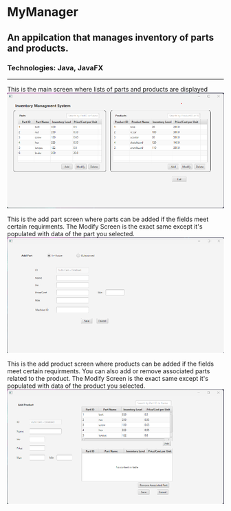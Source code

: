# MyManager
## An appilcation that manages inventory of parts and products.

### Technologies: Java, JavaFX
---

This is the main screen where lists of parts and products are displayed 
![main screen image](./images/IMS-Main.png)

This is the add part screen where parts can be added if the fields meet certain requirments. The Modify Screen is the exact same except it's populated with data of the part you selected.
![add part screen image](./images/IMS-AddPart.png)

This is the add product screen where products can be added if the fields meet certain requirments. You can also add or remove associated parts related to the product. The Modify Screen is the exact same except it's populated with data of the product you selected.
![add product screen image](./images/IMS-AddProduct.png)

